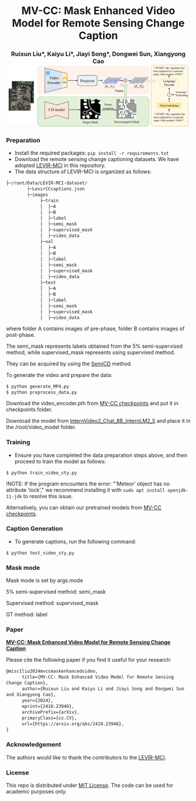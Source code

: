 <h1 align="center">MV-CC: Mask Enhanced Video Model for Remote Sensing Change Caption</h1>

<h3 align="center"> Ruixun Liu*, Kaiyu Li*, Jiayi Song*, Dongwei Sun, Xiangyong Cao
<br


![](Figure/image.png)



### Preparation
- Install the required packages: `pip install -r requirements.txt`
- Download the remote sensing change captioning datasets. We have adopted [LEVIR-MCI](https://github.com/Chen-Yang-Liu/Change-Agent) in this repository.
- The data structure of LEVIR-MCI is organized as follows:

```
├─/root/Data/LEVIR-MCI-dataset/
        ├─LevirCCcaptions.json
        ├─images
             ├─train
             │  ├─A
             │  ├─B
             │  ├─label
             │  ├─semi_mask
             │  ├─supervised_mask
             │  ├─video_data
             ├─val
             │  ├─A
             │  ├─B
             │  ├─label
             │  ├─semi_mask
             │  ├─supervised_mask
             │  ├─video_data
             ├─test
             │  ├─A
             │  ├─B
             │  ├─label
             │  ├─semi_mask
             │  ├─supervised_mask
             │  ├─video_data
```
where folder A contains images of pre-phase, folder B contains images of post-phase.

The semi_mask represents labels obtained from the 5% semi-supervised method, while supervised_mask represents using supervised method.

They can be acquired by using the [SemiCD](https://github.com/wgcban/SemiCD) method.

To generate the video and prepare the data:

```
$ python generate_MP4.py
$ python preprocess_data.py
```
Download the video_encoder.pth from [MV-CC checkpoints](https://pan.baidu.com/s/1Gd_qykQKy65K6aHSdh5u9A?pwd=t6jk) and put it in checkpoints folder.

Download the model from [InternVideo2_Chat_8B_InternLM2_5](https://huggingface.co/OpenGVLab/InternVideo2_Chat_8B_InternLM2_5) and place it in the /root/video_model folder.

### Training
- Ensure you have completed the data preparation steps above, and then proceed to train the model as follows:
```
$ python train_video_sty.py
```

!NOTE: If the program encounters the error: "'Meteor' object has no attribute 'lock'," we recommend installing it with `sudo apt install openjdk-11-jdk` to resolve this issue.

Alternatively, you can obtain our pretrained models from [MV-CC checkpoints](https://pan.baidu.com/s/1Gd_qykQKy65K6aHSdh5u9A?pwd=t6jk).

### Caption Generation
- To generate captions, run the following command:
```
$ python test_video_sty.py
```

### Mask mode
Mask mode is set by args.mode

5% semi-supervised method: semi_mask

Supervised method: supervised_mask

GT method: label

### Paper
**[MV-CC: Mask Enhanced Video Model for Remote Sensing Change Caption](https://arxiv.org/abs/2410.23946)**

Please cite the following paper if you find it useful for your research:

```
@misc{liu2024mvccmaskenhancedvideo,
      title={MV-CC: Mask Enhanced Video Model for Remote Sensing Change Caption}, 
      author={Ruixun Liu and Kaiyu Li and Jiayi Song and Dongwei Sun and Xiangyong Cao},
      year={2024},
      eprint={2410.23946},
      archivePrefix={arXiv},
      primaryClass={cs.CV},
      url={https://arxiv.org/abs/2410.23946}, 
}
```

### Acknowledgement

The authors would like to thank the contributors to the [LEVIR-MCI](https://github.com/Chen-Yang-Liu/Change-Agent).

### License
This repo is distributed under [MIT License](https://github.com/liuruixun/MV-CC/blob/main/LICENSE.txt). The code can be used for academic purposes only.
